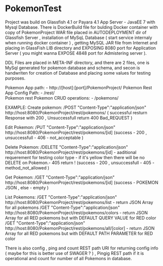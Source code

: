 # PokemonTest

Project was build on Glassfish 4.1 or Payara 4.1 App Server - JavaEE 7 with Mysql Database. 
There is DockerBuild file for bulding Docker container with copy of PokemonProject WAR file placed in AUTODEPLOYMENT dir of 
Glassfish Server , installation of MySqL Database ( start service internaly when running docker container ) , getting MySQL JAR file from 
Internet and placing in GlassFish LIB directory and EXPOSING 8080 port for Application Server ( you might wanna EXPOSE 4848 port for 
Admistering server ).


  DDL Files are placed in META-INF directory, and there are 2 files, one is MySql generated for pokemon database and schema, and secon is 
  handwriten for creation of Database and placing some values for testing purposes.

Pokemon App path:
    - http://[host]:[port]/PokemonProject/
Pokemon Rest App Config Path:
    - /rest/  
Pokemon rest Pokemon CRUD operations:
     - /pokemons/
     
EXAMPLE:
  Create pokemon:
    /POST "Content-Type":"application/json" http://host:8080/PokemonProject/rest/pokemons/
        ( successful resturn Response with 200 , Unsuccessfull return 400 Bad_REQUEST )
        
  Edit Pokemon:
    /PUT "Content-Type":"application/json" http://host:8080/PokemonProject/rest/pokemons/[id]
        (success - 200 , unsuccessfull - 406 - not_acceptable )
        
  Delete Pokemon:
    /DELETE "Content-Type":"application/json" http://host:8080/PokemonProject/rest/pokemons/[id]
        - aaditional requerement for testing color type - if it's yellow then there will be no DELETE on Pokemon.- 405 return !
        (success - 200 , unsuccessfull - 405 - method_not_allowed )
        
  Get Pokemon:
    /GET "Content-Type":"application/json" http://host:8080/PokemonProject/rest/pokemons/[id]
      (success - POKEMON JSON ,   else - empty )
      
  List Pokemons:
    /GET "Content-Type":"application/json" http://host:8080/PokemonProject/rest/pokemons/list
          - return JSON Array for all pokemons
    /GET "Content-Type":"application/json" http://host:8080/PokemonProject/rest/pokemons/colors
          - return JSON Array for all RED pokemons but with DEFAULT QUERY VALUE for RED color
    /GET "Content-Type":"application/json" http://host:8080/PokemonProject/rest/pokemons/all/[color]
          - return JSON Array for all RED pokemons but with DEFAULT PATH PARAMETER for RED color
          
There is also config , ping and count REST path URI for returning config info ( maybe for this is better use of SWAGER ? ) , 
Pingig REST path if it is operational and count for number of all Pokemons in database.
